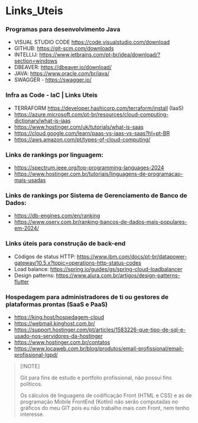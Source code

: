 # Links_Uteis

### Programas para desenvolvimento Java 

- VISUAL STUDIO CODE https://code.visualstudio.com/download
- GITHUB: https://git-scm.com/downloads
- INTELLIJ: https://www.jetbrains.com/pt-br/idea/download/?section=windows
- DBEAVER: https://dbeaver.io/download/
- JAVA: https://www.oracle.com/br/java/
- SWAGGER - https://swagger.io/

### Infra as Code - IaC | Links Uteis

- TERRAFORM https://developer.hashicorp.com/terraform/install (IaaS)
- https://azure.microsoft.com/pt-br/resources/cloud-computing-dictionary/what-is-iaas
- https://www.hostinger.com/uk/tutorials/what-is-saas
- https://cloud.google.com/learn/paas-vs-iaas-vs-saas?hl=pt-BR
- https://aws.amazon.com/pt/types-of-cloud-computing/

 ### Links de rankings por linguagem:
- https://spectrum.ieee.org/top-programming-languages-2024
- https://www.hostinger.com.br/tutoriais/linguagens-de-programacao-mais-usadas

### Links de rankings por Sistema de Gerenciamento de Banco de Dados:

- https://db-engines.com/en/ranking
- https://www.oserv.com.br/ranking-bancos-de-dados-mais-populares-em-2024/

### Links úteis para construção de back-end

- Códigos de status HTTP: https://www.ibm.com/docs/pt-br/datapower-gateway/10.5.x?topic=operations-http-status-codes
- Load balance: https://spring.io/guides/gs/spring-cloud-loadbalancer
- Design patterns: https://www.alura.com.br/artigos/design-patterns-flutter
  
### Hospedagem para administradores de ti ou gestores de plataformas prontas (SaaS e PaaS)
- https://king.host/hospedagem-cloud
- https://webmail.kinghost.com.br/
- https://support.hostinger.com/pt/articles/1583226-que-tipo-de-sql-e-usado-nos-servidores-da-hostinger
- https://www.hostinger.com.br/contatos
- https://www.locaweb.com.br/blog/produtos/email-profissional/email-profissional-lgpd/

>  [!NOTE]
>   
>  Git para fins de estudo e portfolio profissional, não possui fins políticos.
> 
>  Os cálculos de linguagens de codificação Front (HTML e CSS) e as de programação Mobile FrontEnd (Kotlin) não serão computadas no gráficos do meu GIT pois eu não trabalho mais com Front, nem tenho interesse.
